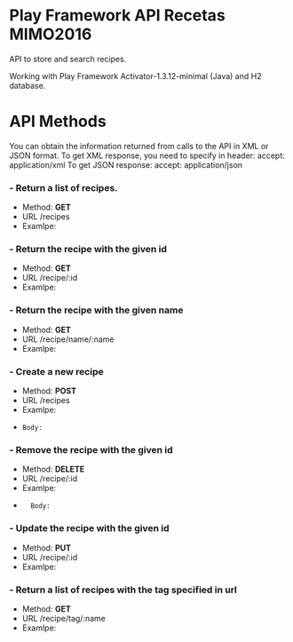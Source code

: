 # Play Framework API Recetas MIMO2016

API to store and search recipes. 

Working with Play Framework Activator-1.3.12-minimal (Java) and H2 database.

# API Methods

You can obtain the information returned from calls to the API in XML or JSON format.
To get XML response, you need to specify in header: accept: application/xml
To get JSON response: accept: application/json

### -   Return a list of recipes.
-   Method: **GET**
-   URL /recipes
-   Examlpe: 

### -   Return the  recipe with the given id
-   Method: **GET** 
-   URL /recipe/:id
-   Examlpe: 

### -   Return the recipe with the given name
-   Method: **GET**
-   URL /recipe/name/:name
-   Examlpe: 
### -   Create a new recipe
-   Method: **POST**
-   URL /recipes
-   Examlpe: 
-     Body:

### -   Remove the recipe with the given id
-   Method: **DELETE**
-   URL /recipe/:id
-   Examlpe: 
-       Body:

### -   Update the recipe with the given id
-   Method: **PUT**
-   URL /recipe/:id
-   Examlpe: 

### -   Return a list of recipes with the tag specified in url
-   Method: **GET**
-   URL /recipe/tag/:name
-   Examlpe: